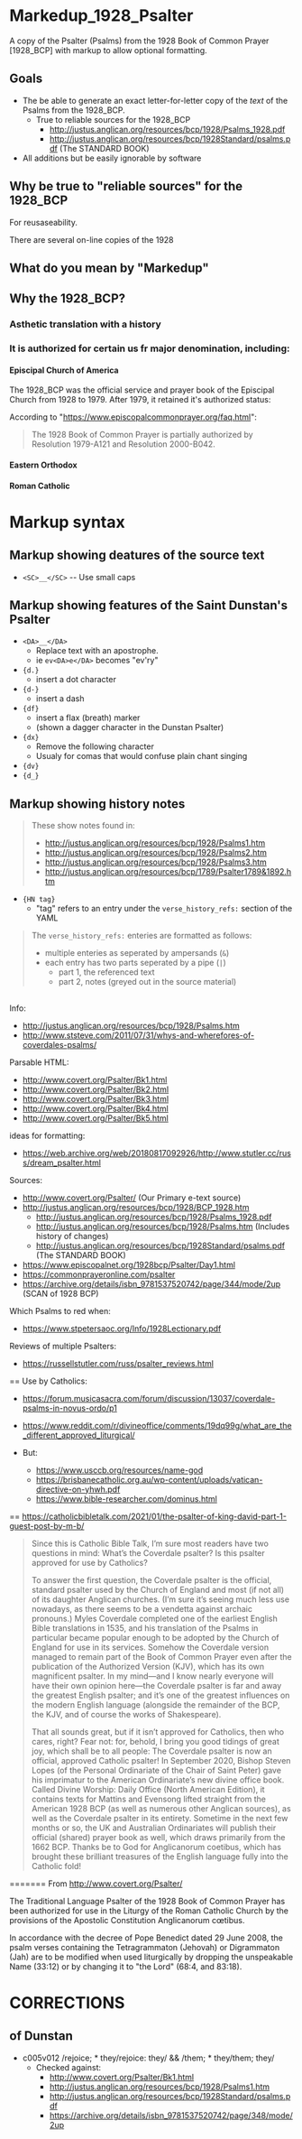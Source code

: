 
# Markedup_1928_Psalter

A copy of the Psalter (Psalms) from the 1928 Book of Common Prayer [1928_BCP]
with markup to allow optional formatting.

## Goals

* The be able to generate an exact letter-for-letter copy of the _text_ of the Psalms from the 1928_BCP.
  * True to reliable sources for the 1928_BCP
    * http://justus.anglican.org/resources/bcp/1928/Psalms_1928.pdf
    * http://justus.anglican.org/resources/bcp/1928Standard/psalms.pdf (The STANDARD BOOK)
* All additions but be easily ignorable by software

## Why be true to "reliable sources" for the 1928_BCP

For reusaseability.

There are several on-line copies of the 1928

## What do you mean by "Markedup"

## Why the 1928_BCP?

### Asthetic translation with a history

### It is authorized for certain us fr major denomination, including:

#### Episcipal Church of America

The 1928_BCP was the official service and prayer book of the Episcipal Church from 1928 to 1979.
After 1979, it retained it's authorized status:

According to "https://www.episcopalcommonprayer.org/faq.html":

> The 1928 Book of Common Prayer is partially authorized by Resolution 1979-A121 and Resolution 2000-B042.

#### Eastern Orthodox

#### Roman Catholic


# Markup syntax

## Markup showing deatures of the source text

* `<SC>__</SC>` -- Use small caps

## Markup showing features of the Saint Dunstan's Psalter

* `<DA>__</DA>`
  * Replace text with an apostrophe.
  * ie `ev<DA>e</DA>` becomes "ev'ry"
* `{d.}`
  * insert a dot character
* `{d-}`
  * insert a dash
* `{df}`
  * insert a flax (breath) marker
  * (shown a dagger character in the Dunstan Psalter)
* `{dx}`
  * Remove the following character
  * Usualy for comas that would confuse plain chant singing
* `{dv}`
* `{d_}`

## Markup showing history notes

> These show notes found in:
>   * http://justus.anglican.org/resources/bcp/1928/Psalms1.htm
>   * http://justus.anglican.org/resources/bcp/1928/Psalms2.htm
>   * http://justus.anglican.org/resources/bcp/1928/Psalms3.htm
>   * http://justus.anglican.org/resources/bcp/1789/Psalter1789&1892.htm

* `{HN tag}`
  * "tag" refers to an entry under the `verse_history_refs:` section of the YAML

> The `verse_history_refs:` enteries are formatted as follows:
>   * multiple enteries as seperated by ampersands (`&`)
>   * each entry has two parts seperated by a pipe (`|`)
>     * part 1, the referenced text
>     * part 2, notes (greyed out in the source material)





## 



Info:
  * http://justus.anglican.org/resources/bcp/1928/Psalms.htm
  * http://www.ststeve.com/2011/07/31/whys-and-wherefores-of-coverdales-psalms/

Parsable HTML:
  * http://www.covert.org/Psalter/Bk1.html
  * http://www.covert.org/Psalter/Bk2.html
  * http://www.covert.org/Psalter/Bk3.html
  * http://www.covert.org/Psalter/Bk4.html
  * http://www.covert.org/Psalter/Bk5.html


ideas for formatting:
  * https://web.archive.org/web/20180817092926/http://www.stutler.cc/russ/dream_psalter.html

Sources:
  * http://www.covert.org/Psalter/  (Our Primary e-text source)
  * http://justus.anglican.org/resources/bcp/1928/BCP_1928.htm 
      * http://justus.anglican.org/resources/bcp/1928/Psalms_1928.pdf
      * http://justus.anglican.org/resources/bcp/1928/Psalms.htm (Includes history of changes)
      * http://justus.anglican.org/resources/bcp/1928Standard/psalms.pdf (The STANDARD BOOK)
  * https://www.episcopalnet.org/1928bcp/Psalter/Day1.html
  * https://commonprayeronline.com/psalter
  * https://archive.org/details/isbn_9781537520742/page/344/mode/2up (SCAN of 1928 BCP)

Which Psalms to red when:
  * https://www.stpetersaoc.org/Info/1928Lectionary.pdf


Reviews of multiple Psalters:
  * https://russellstutler.com/russ/psalter_reviews.html


== Use by Catholics:

  * https://forum.musicasacra.com/forum/discussion/13037/coverdale-psalms-in-novus-ordo/p1
  * https://www.reddit.com/r/divineoffice/comments/19dq99g/what_are_the_different_approved_liturgical/

  * But:
    * https://www.usccb.org/resources/name-god
    * https://brisbanecatholic.org.au/wp-content/uploads/vatican-directive-on-yhwh.pdf
    * https://www.bible-researcher.com/dominus.html

== https://catholicbibletalk.com/2021/01/the-psalter-of-king-david-part-1-guest-post-by-m-b/


> Since this is Catholic Bible Talk, I’m sure most readers have two questions in mind: What’s the Coverdale psalter? Is this psalter approved for use by Catholics?
>
> To answer the first question, the Coverdale psalter is the official, standard psalter used by the Church of England and most (if not all) of its daughter Anglican churches. (I’m sure it’s seeing much less use nowadays, as there seems to be a vendetta against archaic pronouns.) Myles Coverdale completed one of the earliest English Bible translations in 1535, and his translation of the Psalms in particular became popular enough to be adopted by the Church of England for use in its services. Somehow the Coverdale version managed to remain part of the Book of Common Prayer even after the publication of the Authorized Version (KJV), which has its own magnificent psalter. In my mind—and I know nearly everyone will have their own opinion here—the Coverdale psalter is far and away the greatest English psalter; and it’s one of the greatest influences on the modern English language (alongside the remainder of the BCP, the KJV, and of course the works of Shakespeare).
>
> That all sounds great, but if it isn’t approved for Catholics, then who cares, right? Fear not: for, behold, I bring you good tidings of great joy, which shall be to all people: The Coverdale psalter is now an official, approved Catholic psalter! In September 2020, Bishop Steven Lopes (of the Personal Ordinariate of the Chair of Saint Peter) gave his imprimatur to the American Ordinariate’s new divine office book. Called Divine Worship: Daily Office (North American Edition), it contains texts for Mattins and Evensong lifted straight from the American 1928 BCP (as well as numerous other Anglican sources), as well as the Coverdale psalter in its entirety. Sometime in the next few months or so, the UK and Australian Ordinariates will publish their official (shared) prayer book as well, which draws primarily from the 1662 BCP. Thanks be to God for Anglicanorum coetibus, which has brought these brilliant treasures of the English language fully into the Catholic fold!

=======
From http://www.covert.org/Psalter/

The Traditional Language Psalter of the 1928 Book of Common Prayer
has been authorized for use in the Liturgy of the Roman Catholic Church
by the provisions of the Apostolic Constitution Anglicanorum cœtibus.

In accordance with the decree of Pope Benedict dated 29 June 2008,
the psalm verses containing the Tetragrammaton (Jehovah)
or Digrammaton (Jah) are to be modified when used
liturgically by dropping the unspeakable Name (33:12)
or by changing it to "the Lord" (68:4, and 83:18).


# CORRECTIONS

## of Dunstan

* c005v012    /rejoice; * they/rejoice: they/  &&  /them; * they/them; they/
  * Checked against:
    * http://www.covert.org/Psalter/Bk1.html
    * http://justus.anglican.org/resources/bcp/1928/Psalms1.htm
    * http://justus.anglican.org/resources/bcp/1928Standard/psalms.pdf
    * https://archive.org/details/isbn_9781537520742/page/348/mode/2up
